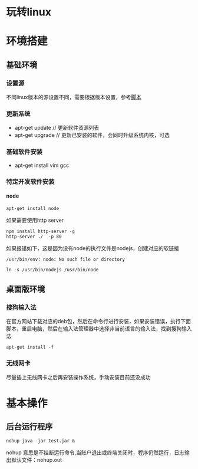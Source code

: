 # 玩转linux

# 环境搭建

## 基础环境

### 设置源

不同linux版本的源设置不同，需要根据版本设置，参考[脚本]()
  
### 更新系统

- apt-get update  // 更新软件资源列表
- apt-get upgrade // 更新已安装的软件，会同时升级系统内核，可选
  
### 基础软件安装

- apt-get install vim gcc
  
### 特定开发软件安装

#### node
  
```
apt-get install node
```

如果需要使用http server

```
npm install http-server -g
http-server ./  -p 80
```
    
如果报错如下，这是因为没有node的执行文件是nodejs，创建对应的软链接

```
/usr/bin/env: node: No such file or directory
```

```
ln -s /usr/bin/nodejs /usr/bin/node
```
    
## 桌面版环境

### 搜狗输入法
在官方网站下载对应的deb包，然后在命令行进行安装，如果安装错误，执行下面脚本，重启电脑，然后在输入法管理器中选择非当前语言的输入法，找到搜狗输入法  

```
apt-get install -f
```

### 无线网卡

尽量插上无线网卡之后再安装操作系统，手动安装目前还没成功

# 基本操作

## 后台运行程序

```
nohup java -jar test.jar &
```

nohup 意思是不挂断运行命令,当账户退出或终端关闭时，程序仍然运行，日志输出默认文件：nohup.out
